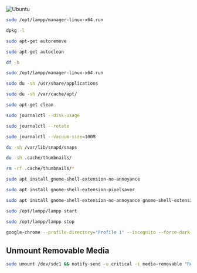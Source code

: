 ![Ubuntu](https://img.shields.io/badge/Ubuntu-E95420?style=for-the-badge&logo=ubuntu&logoColor=white)

```BASH
sudo /opt/lampp/manager-linux-x64.run
```

```BASH
dpkg -l
```

```BASH
sudo apt-get autoremove
```

```BASH
sudo apt-get autoclean
```

```BASH
df -h
```

```BASH
sudo /opt/lampp/manager-linux-x64.run
```

```BASH
sudo du -sh /usr/share/applications
```

```BASH
sudo du -sh /var/cache/apt/
```

```BASH
sudo apt-get clean
```

```BASH
sudo journalctl --disk-usage
```

```BASH
sudo journalctl --rotate
```

```BASH
sudo journalctl --vacuum-size=100M
```

```BASH
du -sh /var/lib/snapd/snaps
```

```BASH
du -sh .cache/thumbnails/
```

```BASH
rm -rf .cache/thumbnails/*
```

```BASH
sudo apt install gnome-shell-extension-no-annoyance
```

```BASH
sudo apt install gnome-shell-extension-pixelsaver
```

```BASH
sudo apt install gnome-shell-extension-no-annoyance gnome-shell-extension-pixelsaver
```

```BASH
sudo /opt/lampp/lampp start
```

```BASH
sudo /opt/lampp/lampp stop
```

```BASH
google-chrome --profile-directory="Profile 1" --incognito --force-dark-mode
```

## Unmount Removable Media

```BASH
sudo umount /dev/sdc1 && notify-send -u critical -i media-removable "Removable Media" "Successfully Unmounted"
```